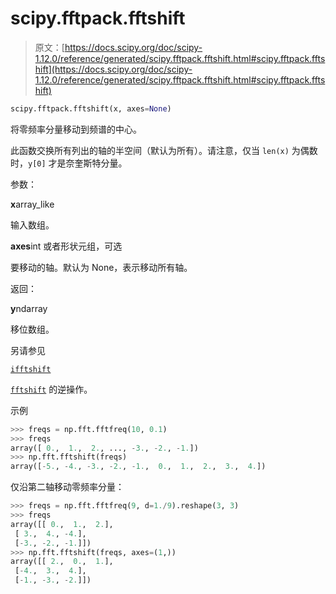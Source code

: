 # scipy.fftpack.fftshift

> 原文：[https://docs.scipy.org/doc/scipy-1.12.0/reference/generated/scipy.fftpack.fftshift.html#scipy.fftpack.fftshift](https://docs.scipy.org/doc/scipy-1.12.0/reference/generated/scipy.fftpack.fftshift.html#scipy.fftpack.fftshift)

```py
scipy.fftpack.fftshift(x, axes=None)
```

将零频率分量移动到频谱的中心。

此函数交换所有列出的轴的半空间（默认为所有）。请注意，仅当 `len(x)` 为偶数时，`y[0]` 才是奈奎斯特分量。

参数：

**x**array_like

输入数组。

**axes**int 或者形状元组，可选

要移动的轴。默认为 None，表示移动所有轴。

返回：

**y**ndarray

移位数组。

另请参见

[`ifftshift`](scipy.fftpack.ifftshift.html#scipy.fftpack.ifftshift "scipy.fftpack.ifftshift")

[`fftshift`](#scipy.fftpack.fftshift "scipy.fftpack.fftshift") 的逆操作。

示例

```py
>>> freqs = np.fft.fftfreq(10, 0.1)
>>> freqs
array([ 0.,  1.,  2., ..., -3., -2., -1.])
>>> np.fft.fftshift(freqs)
array([-5., -4., -3., -2., -1.,  0.,  1.,  2.,  3.,  4.]) 
```

仅沿第二轴移动零频率分量：

```py
>>> freqs = np.fft.fftfreq(9, d=1./9).reshape(3, 3)
>>> freqs
array([[ 0.,  1.,  2.],
 [ 3.,  4., -4.],
 [-3., -2., -1.]])
>>> np.fft.fftshift(freqs, axes=(1,))
array([[ 2.,  0.,  1.],
 [-4.,  3.,  4.],
 [-1., -3., -2.]]) 
```
